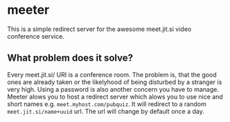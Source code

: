 # meeter

This is a simple redirect server for the awesome meet.jit.si video conference service.

## What problem does it solve?

Every meet.jit.si/ URI is a conference room. The problem is, that the good ones are already taken or the likelyhood of being disturbed by a
stranger is very high. Using a password is also another concern you have to manage.
Meeter alows you to host a redirect server which alows you to use nice and short names e.g. `meet.myhost.com/pubquiz`.
It will redirect to a random `meet.jit.si/name+uuid` url. The url will change by default once a day. 
